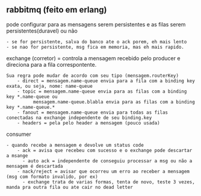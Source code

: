 ## rabbitmq (feito em erlang)

pode configurar para as mensagens serem persistentes e as filas serem persistentes(duravel) ou não
```
- se for persistente, salva do banco ate o ack porem, eh mais lento
- se nao for persistente, msg fica em memoria, mas eh mais rapido.
```
  
exchange (corretor) = controla a mensagem recebido pelo producer e direciona para a fila correspontente.

```
Sua regra pode mudar de acordo com seu tipo (mensagem.routerKey)
    - direct = mensagem.name-queue envia para a fila com a binding key exata, ou seja, nome: name-queue
    - topic = mensagem.name-queue envia para as filas com a binding key *.name-queue ou
          mensagem.name-queue.blabla envia para as filas com a binding key *.name-queue.*
    - fanout = mensagem.name-queue envia para todas as filas conectadas na exchange independente de seu binding.key
    - headers = pela pelo header a mensagem (pouco usada)
```

consumer
```
- quando recebe a mensagem e devolve um status code
    - ack = avisa que recebeu com sucesso e o exchange pode descartar a msange
      - auto ack = independente de conseguiu processar a msg ou não a mensagem é descartada
    - nack/reject = avisar que ocorreu um erro ao receber a mensagem (msg com formato invalido, por ex)
      - exchange trata de varias formas, tenta de novo, teste 3 vezes, manda pra outra fila ou ate cair no dead letter
```
